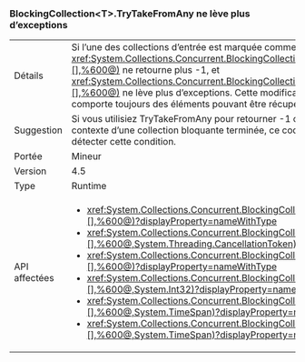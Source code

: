 ### <a name="blockingcollectionlttgttrytakefromany-does-not-throw-anymore"></a>BlockingCollection&lt;T&gt;.TryTakeFromAny ne lève plus d’exceptions

|   |   |
|---|---|
|Détails|Si l’une des collections d’entrée est marquée comme terminée, <xref:System.Collections.Concurrent.BlockingCollection%601.TryTakeFromAny(System.Collections.Concurrent.BlockingCollection{%600}[],%600@)> ne retourne plus -1, et <xref:System.Collections.Concurrent.BlockingCollection%601.TakeFromAny(System.Collections.Concurrent.BlockingCollection{%600}[],%600@)> ne lève plus d’exceptions. Cette modification permet d'utiliser des collections lorsque l'une est vide ou terminée, alors que l'autre comporte toujours des éléments pouvant être récupérés.|
|Suggestion|Si vous utilisiez TryTakeFromAny pour retourner -1 ou TakeFromAny pour lever des exceptions à des fins de flux de contrôle, dans le contexte d’une collection bloquante terminée, ce code doit à présent être modifié pour utiliser <code>.Any(b =&gt; b.IsCompleted)</code> de manière à détecter cette condition.|
|Portée|Mineur|
|Version|4.5|
|Type|Runtime|
|API affectées|<ul><li><xref:System.Collections.Concurrent.BlockingCollection%601.TakeFromAny(System.Collections.Concurrent.BlockingCollection{%600}[],%600@)?displayProperty=nameWithType></li><li><xref:System.Collections.Concurrent.BlockingCollection%601.TakeFromAny(System.Collections.Concurrent.BlockingCollection{%600}[],%600@,System.Threading.CancellationToken)?displayProperty=nameWithType></li><li><xref:System.Collections.Concurrent.BlockingCollection%601.TryTakeFromAny(System.Collections.Concurrent.BlockingCollection{%600}[],%600@)?displayProperty=nameWithType></li><li><xref:System.Collections.Concurrent.BlockingCollection%601.TryTakeFromAny(System.Collections.Concurrent.BlockingCollection{%600}[],%600@,System.Int32)?displayProperty=nameWithType></li><li><xref:System.Collections.Concurrent.BlockingCollection%601.TryTakeFromAny(System.Collections.Concurrent.BlockingCollection{%600}[],%600@,System.TimeSpan)?displayProperty=nameWithType></li><li><xref:System.Collections.Concurrent.BlockingCollection%601.TryTakeFromAny(System.Collections.Concurrent.BlockingCollection{%600}[],%600@,System.TimeSpan)?displayProperty=nameWithType></li></ul>|

